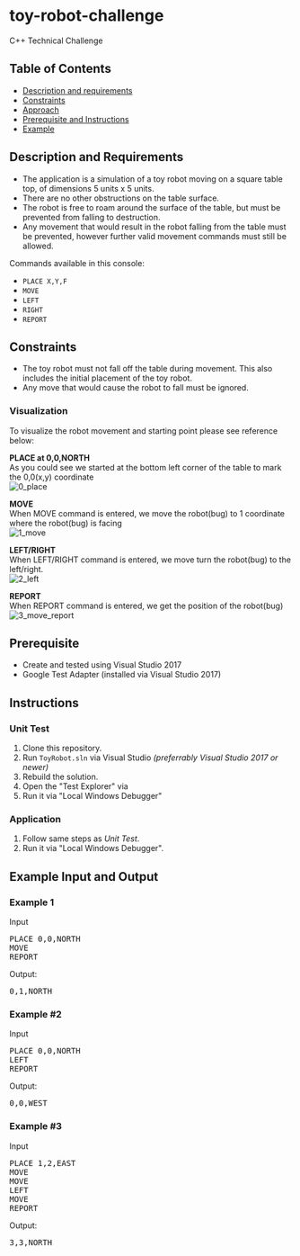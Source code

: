 # toy-robot-challenge
C++ Technical Challenge
## Table of Contents  
* [Description and requirements](#description)  
* [Constraints](#constraints) 
* [Approach](#approach)
* [Prerequisite and Instructions](#prerequisite)   
* [Example](#example)  


<a name="description"/>

## Description and Requirements
* The application is a simulation of a toy robot moving on a square table top, of dimensions 5 units x 5 units.
* There are no other obstructions on the table surface.
* The robot is free to roam around the surface of the table, but must be prevented from falling to destruction.
* Any movement that would result in the robot falling from the table must be prevented, however further valid movement commands must still be allowed.

Commands available in this console:

* `PLACE X,Y,F`
* `MOVE`
* `LEFT`
* `RIGHT`
* `REPORT`

## Constraints
* The toy robot must not fall off the table during movement. This also includes the initial placement of the toy robot.
* Any move that would cause the robot to fall must be ignored.

### Visualization
To visualize the robot movement and starting point please see reference below:

**PLACE at 0,0,NORTH**<br/>
As you could see we started at the bottom left corner of the table to mark the 0,0(x,y) coordinate<br/>
![0_place](https://user-images.githubusercontent.com/13585907/171349681-9fbae0f6-2255-47ea-be05-2aa77e53e09c.PNG)

**MOVE**<br/>
When MOVE command is entered, we move the robot(bug) to 1 coordinate where the robot(bug) is facing<br/>
![1_move](https://user-images.githubusercontent.com/13585907/171349691-ab8f1205-0914-4c2d-8701-5db7869ba764.PNG)

**LEFT/RIGHT**<br/>
When LEFT/RIGHT command is entered, we move turn the robot(bug) to the left/right.<br/>
![2_left](https://user-images.githubusercontent.com/13585907/171349723-3d81b11e-2df5-4eff-a636-25142e8d2123.PNG)

**REPORT**<br/>
When REPORT command is entered, we get the position of the robot(bug)<br/>
![3_move_report](https://user-images.githubusercontent.com/13585907/171349731-23da5053-7a16-465f-a975-61aa9cfda006.PNG)

<a name="prerequisite"/>

## Prerequisite
* Create and tested using Visual Studio 2017
* Google Test Adapter (installed via Visual Studio 2017)

## Instructions

### Unit Test
1. Clone this repository.
2. Run `ToyRobot.sln` via Visual Studio _(preferrably Visual Studio 2017 or newer)_
3. Rebuild the solution.
4. Open the "Test Explorer" via
5. Run it via "Local Windows Debugger"

### Application
1. Follow same steps as _Unit Test_.
2. Run it via "Local Windows Debugger".

<a name="example"/>

## Example Input and Output
### Example 1
Input
<pre>
PLACE 0,0,NORTH 
MOVE 
REPORT 
</pre>
Output: 
<pre>
0,1,NORTH 
</pre>
### Example #2
Input
<pre>
PLACE 0,0,NORTH 
LEFT 
REPORT 
</pre>
Output: 
<pre>
0,0,WEST 
</pre>
### Example #3
Input
<pre>
PLACE 1,2,EAST 
MOVE 
MOVE 
LEFT 
MOVE 
REPORT 
</pre>
Output: 
<pre>
3,3,NORTH
